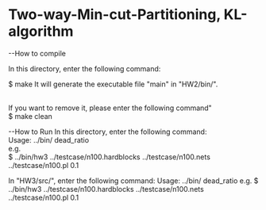 # Two-way-Min-cut-Partitioning, KL-algorithm

--How to compile

  In this directory, enter the following command:
  
  $ make
  It will generate the executable file "main" in "HW2/bin/".
  
  <br>If you want to remove it, please enter the following command"</br>
  $ make clean
  
  
--How to Run
 In this directory, enter the following command: <br>
  Usage: ../bin/<exe> <hardblocks file> <nets file> <pl file> dead_ratio<br>
  e.g.<br>
  $ ../bin/hw3 ../testcase/n100.hardblocks ../testcase/n100.nets ../testcase/n100.pl 0.1

  In "HW3/src/", enter the following command:
  Usage: ../bin/<exe> <hardblocks file> <nets file> <pl file> dead_ratio
  e.g.
  $ ../bin/hw3 ../testcase/n100.hardblocks ../testcase/n100.nets ../testcase/n100.pl 0.1
